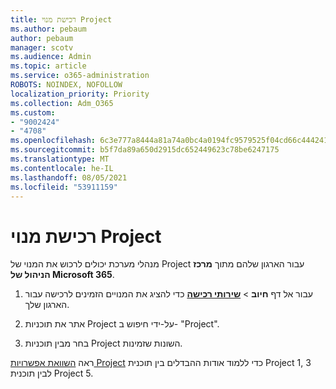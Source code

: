 ```yaml
---
title: רכישת מנוי Project
ms.author: pebaum
author: pebaum
manager: scotv
ms.audience: Admin
ms.topic: article
ms.service: o365-administration
ROBOTS: NOINDEX, NOFOLLOW
localization_priority: Priority
ms.collection: Adm_O365
ms.custom:
- "9002424"
- "4708"
ms.openlocfilehash: 6c3e777a8444a81a74a0bc4a0194fc9579525f04cd66c44424147cbd1454d196
ms.sourcegitcommit: b5f7da89a650d2915dc652449623c78be6247175
ms.translationtype: MT
ms.contentlocale: he-IL
ms.lasthandoff: 08/05/2021
ms.locfileid: "53911159"
---
```

# <a name="purchase-project-subscription"></a>רכישת מנוי Project

מנהלי מערכת יכולים לרכוש את המנוי של Project עבור הארגון שלהם מתוך **מרכז הניהול של Microsoft 365**.

1. עבור אל דף **חיוב** > **[שירותי רכישה](https://admin.microsoft.com/AdminPortal/Home?adminportal=1&msCV=%2BbOQtMNsz0ei8f5z.0.36#/catalog)** כדי להציג את המנויים הזמינים לרכישה עבור הארגון שלך.

2. אתר את תוכניות Project על-ידי חיפוש ב- "Project".

3. בחר מבין תוכניות Project השונות שזמינות.

ראה [השוואת אפשרויות Project](https://products.office.com/project/compare-microsoft-project-management-software?tab=1&OCID=AID2000748_SEM_5j2j5X4B&MarinID=5j2j5X4B|78821275986631|%2Bproject%20%2Bo365|bb|c||1261139959949905|kwd-78821311481635:loc-190&lnkd=Bing_O365SMB_App&msclkid=185eccc165db1d3da290924720afcaa4&ef_id=XoY8vgAAAUTu0Bj8:20200402200513:s) כדי ללמוד אודות ההבדלים בין תוכנית Project 1, 3 לבין תוכנית Project 5.
